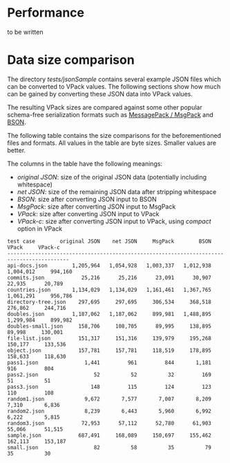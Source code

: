 Performance
===========

to be written


Data size comparison
====================

The directory *tests/jsonSample* contains several example JSON files
which can be converted to VPack values. The following sections show
how much can be gained by converting these JSON data into VPack values.

The resulting VPack sizes are compared against some other popular schema-free 
serialization formats such as [MessagePack / MsgPack](http://msgpack.org/)
and [BSON](http://bsonspec.org/).

The following table contains the size comparisons for the beforementioned 
files and formats. All values in the table are byte sizes. Smaller values are
better. 

The columns in the table have the following meanings:

* *original JSON*: size of the original JSON data (potentially including whitespace)
* *net JSON*: size of the remaining JSON data after stripping whitespace
* *BSON*: size after converting JSON input to BSON
* *MsgPack*: size after converting JSON input to MsgPack
* *VPack*: size after converting JSON input to VPack
* *VPack-c*: size after converting JSON input to VPack, using *compact* option in VPack

```
test case        original JSON    net JSON     MsgPack        BSON       VPack     VPack-c
------------------------------------------------------------------------------------------ 
api-docs.json        1,205,964   1,054,928   1,003,337   1,012,938   1,004,012     994,160
commits.json            25,216      25,216      23,091      30,907      22,935      20,789 
countries.json       1,134,029   1,134,029   1,161,461   1,367,765   1,061,291     956,786 
directory-tree.json    297,695     297,695     306,534     368,518     276,862     244,716 
doubles.json         1,187,062   1,187,062     899,981   1,488,895   1,299,984     899,982 
doubles-small.json     158,706     108,705      89,995     138,895      89,998     130,001
file-list.json         151,317     151,316     139,979     195,268     150,177     133,536
object.json            157,781     157,781     118,519     178,895     158,633     118,630
pass1.json               1,441         961         844       1,181         916         804
pass2.json                  52          52          32         169          51          51
pass3.json                 148         115         124         123         110         108
random1.json             9,672       7,577       7,007       8,209       7,310       6,836
random2.json             8,239       6,443       5,960       6,992       6,222       5,815
random3.json            72,953      57,112      52,780      61,903      55,066      51,515
sample.json            687,491     168,089     150,697     155,462     162,113     153,187
small.json                  82          58          35          79          35          30
```

